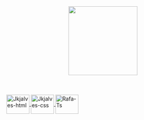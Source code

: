 <div align="center">
  <a href="https://github.com/rafaballerini">
  <img height="180em" src="https://github-readme-stats.vercel.app/api?username=Jkjalves25&show_icons=true&theme=dracula&include_all_commits=true&count_private=true"/>
 
</div>
  <div style="display: inline_block"><br>
  <br><br>
   <img align="center" alt="Jkjalves-html" height="50" width="60" src=https://upload.wikimedia.org/wikipedia/commons/8/82/Devicon-html5-plain.svg>
    <img align="center" alt="Jkjalves-css" height="50" width="60" src=https://upload.wikimedia.org/wikipedia/commons/thumb/7/70/Devicon-css3-plain.svg/2048px-Devicon-css3-plain.svg.png>
    <img align="center" alt="Rafa-Ts" height="50" width="60" src=https://www.kindpng.com/picc/m/159-1595772_transparent-python-logo-hd-png-download.png>

 </div>
